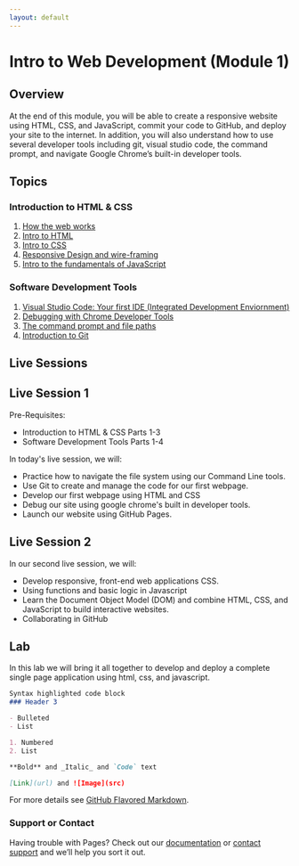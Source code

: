 ```yaml
---
layout: default
---
```

# Intro to Web Development (Module 1)

## Overview

At the end of this module, you will be able to create a responsive website using HTML, CSS, and JavaScript, commit your code to GitHub, and deploy your site to the internet.  In addition, you will also understand how to use several developer tools including git, visual studio code, the command prompt, and navigate Google Chrome’s built-in developer tools.

## Topics

### Introduction to HTML & CSS
1. [How the web works](how_the_web_works.html)
2. [Intro to HTML](intro_to_html.html)
3. [Intro to CSS](intro_to_css.html)
4. [Responsive Design and wire-framing](intro_to_responsive_design.html)
5. [Intro to the fundamentals of JavaScript](intro_to_javascript.html)

### Software Development Tools

1. [Visual Studio Code: Your first IDE (Integrated Development Enviornment)](intro_to_vscode.html)
2. [Debugging with Chrome Developer Tools](intro_to_chrome.html)
3. [The command prompt and file paths](intro_to_cmd.html)
4. [Introduction to Git](intro_to_git.html)

## Live Sessions

## Live Session 1
Pre-Requisites: 
- Introduction to HTML & CSS Parts 1-3
- Software Development Tools Parts 1-4

In today's live session, we will:
- Practice how to navigate the file system using our Command Line tools.
- Use Git to create and manage the code for our first webpage.
- Develop our first webpage using HTML and CSS
- Debug our site using google chrome's built in developer tools.
- Launch our website using GitHub Pages.

## Live Session 2
In our second live session, we will:
- Develop responsive, front-end web applications CSS.
- Using functions and basic logic in Javascript
- Learn the Document Object Model (DOM) and combine HTML, CSS, and JavaScript to build interactive websites. 
- Collaborating in GitHub



## Lab

In this lab we will bring it all together to develop and deploy a complete single page application using html, css, and javascript.

```markdown
Syntax highlighted code block
### Header 3

- Bulleted
- List

1. Numbered
2. List

**Bold** and _Italic_ and `Code` text

[Link](url) and ![Image](src)
```

For more details see [GitHub Flavored Markdown](https://guides.github.com/features/mastering-markdown/).

### Support or Contact

Having trouble with Pages? Check out our [documentation](https://docs.github.com/categories/github-pages-basics/) or [contact support](https://github.com/contact) and we’ll help you sort it out.
